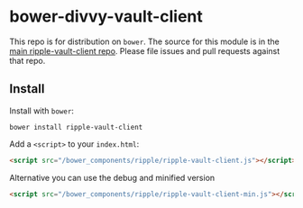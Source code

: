 # bower-divvy-vault-client

This repo is for distribution on `bower`. The source for this module is in the
[main ripple-vault-client repo](https://github.com/ripple/ripple-vault-client).
Please file issues and pull requests against that repo.

## Install

Install with `bower`:

```shell
bower install ripple-vault-client
```

Add a `<script>` to your `index.html`:

```html
<script src="/bower_components/ripple/ripple-vault-client.js"></script>
```

Alternative you can use the debug and minified version

```html
<script src="/bower_components/ripple/ripple-vault-client-min.js"></script>
```
